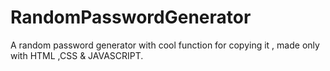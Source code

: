 # RandomPasswordGenerator

A random password generator with cool function for copying it , made only with HTML ,CSS & JAVASCRIPT.
